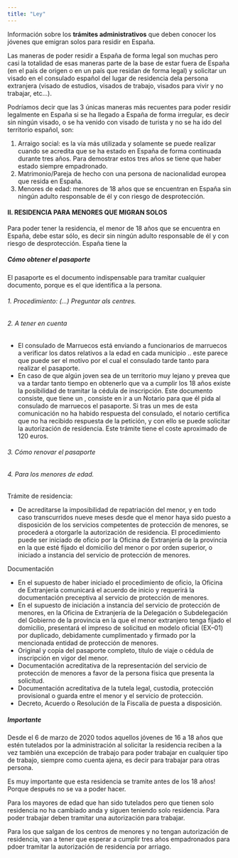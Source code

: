 ```yaml
---
title: "Ley"
---
```


Información sobre los **trámites administrativos** que deben conocer los jóvenes que emigran solos para residir en España.

Las maneras de poder residir a España de forma legal son muchas pero casi la totalidad de esas maneras parte de la base de estar fuera de España (en el país de origen o en un país que residan de forma legal) y solicitar un visado en el consulado español del lugar de residencia dela persona extranjera (visado de estudios, visados de trabajo, visados para vivir y no trabajar, etc...).

Podríamos decir que las 3 únicas maneras más recuentes para poder residir legalmente en España si se ha llegado a España de forma irregular, es decir sin ningún visado, o se ha venido con visado de turista y no se ha ido del territorio español, son:

1. Arraigo social: es la vía más utilizada y solamente se puede realizar cuando se acredita que se ha estado en España de forma continuada durante tres años. Para demostrar estos tres años se tiene que haber estado siempre empadronado.
2. Matrimonio/Pareja de hecho con una persona de nacionalidad europea que resida en España.
3. Menores de edad: menores de 18 años que se encuentran en España sin ningún adulto responsable de él y con riesgo de desprotección.

#### II. RESIDENCIA PARA MENORES QUE MIGRAN SOLOS

Para poder tener la residencia, el menor de 18 años que se encuentra en España, debe estar sólo, es decir sin ningún adulto responsable de él y con riesgo de desprotección. España tiene la



##### Cómo obtener el pasaporte
El pasaporte es el documento indispensable para tramitar cualquier documento, porque es el que identifica a la persona.

###### 1. Procedimiento: (…) Preguntar als centres.
###### 2. A tener en cuenta
- El consulado de Marruecos está enviando a funcionarios de marruecos a verificar los datos relativos a la edad en cada municipio .. este parece que puede ser el motivo por el cual el consulado tarde tanto para realizar el pasaporte.
- En caso de que algún joven sea de un territorio muy lejano y prevea que va a tardar tanto tiempo en obtenerlo que va a cumplir los 18 años existe la posibilidad de tramitar la cédula de inscripción. Este documento consiste, que tiene un , consiste en ir a un Notario para que él pida al consulado de marruecos el pasaporte. Si tras un mes de esta comunicación no ha habido respuesta del consulado, el notario certifica que no ha recibido respuesta de la petición, y con ello se puede solicitar la autorización de residencia. Este trámite tiene el coste aproximado de 120 euros.

###### 3. Cómo renovar el pasaporte
###### 4. Para los menores de edad.
Trámite de residencia:
- De acreditarse la imposibilidad de repatriación del menor, y en todo caso transcurridos nueve meses desde que el menor haya sido puesto a disposición de los servicios competentes de protección de menores, se procederá a otorgarle la autorización de residencia. El procedimiento puede ser iniciado de oficio por la Oficina de Extranjería de la provincia en la que esté fijado el domicilio del menor o por orden superior, o iniciado a instancia del servicio de protección de menores.

Documentación
- En el supuesto de haber iniciado el procedimiento de oficio, la Oficina de Extranjería comunicará el acuerdo de inicio y requerirá la documentación preceptiva al servicio de protección de menores.
- En el supuesto de iniciación a instancia del servicio de protección de menores, en la Oficina de Extranjería de la Delegación o Subdelegación del Gobierno de la provincia en la que el menor extranjero tenga fijado el domicilio, presentará el impreso de solicitud en modelo oficial (EX–01) por duplicado, debidamente cumplimentado y firmado por la mencionada entidad de protección de menores.
- Original y copia del pasaporte completo, título de viaje o cédula de inscripción en vigor del menor.
- Documentación acreditativa de la representación del servicio de protección de menores a favor de la persona física que presenta la solicitud.
- Documentación acreditativa de la tutela legal, custodia, protección provisional o guarda entre el menor y el servicio de protección.
- Decreto, Acuerdo o Resolución de la Fiscalía de puesta a disposición.

##### Importante

Desde el 6 de marzo de 2020 todos aquellos jóvenes de 16 a 18 años que estén tutelados por la administración al solicitar la residencia reciben a la vez también una excepción de trabajo para poder trabajar en cualquier tipo de trabajo, siempre como cuenta ajena, es decir para trabajar para otras persona.

Es muy importante que esta residencia se tramite antes de los 18 años! Porque después no se va a poder hacer.

Para los mayores de edad que han sido tutelados pero que tienen solo residencia no ha cambiado anda y siguen teniendo solo residencia. Para poder trabajar deben tramitar una autorización para trabajar.

Para los que salgan de los centros de menores y no tengan autorización de residencia, van a tener que esperar a cumplir tres años empadronados para pdoer tramitar la autorización de residencia por arriago.